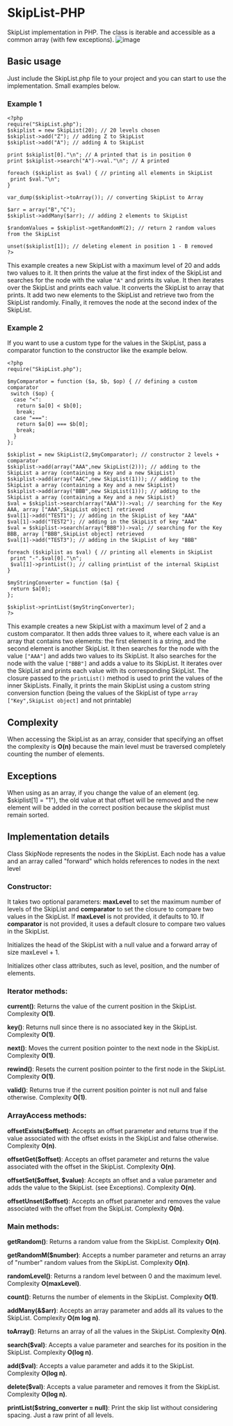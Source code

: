 # SkipList-PHP
SkipList implementation in PHP. The class is iterable and accessible as a common array (with few exceptions).
![image](https://user-images.githubusercontent.com/5120445/223442828-18477310-69de-4920-af70-bdb7a7ef6b28.png)

## Basic usage
Just include the SkipList.php file to your project and you can start to use the implementation. Small examples below.

### Example 1
```
<?php
require("SkipList.php");
$skiplist = new SkipList(20); // 20 levels chosen
$skiplist->add("Z"); // adding Z to SkipList
$skiplist->add("A"); // adding A to SkipList

print $skiplist[0]."\n"; // A printed that is in position 0
print $skiplist->search("A")->val."\n"; // A printed

foreach ($skiplist as $val) { // printing all elements in SkipList
 print $val."\n";
}

var_dump($skiplist->toArray()); // converting SkipList to Array

$arr = array("B","C");
$skiplist->addMany($arr); // adding 2 elements to SkipList

$randomValues = $skiplist->getRandomM(2); // return 2 random values from the SkipList

unset($skiplist[1]); // deleting element in position 1 - B removed
?>
```
This example creates a new SkipList with a maximum level of 20 and adds two values to it. It then prints the value at the first index of the SkipList and searches for the node with the value `"A"` and prints its value. It then iterates over the SkipList and prints each value. It converts the SkipList to array that prints. It add two new elements to the SkipList and retrieve two from the SkipList randomly. Finally, it removes the node at the second index of the SkipList.

### Example 2

If you want to use a custom type for the values in the SkipList, pass a comparator function to the constructor like the example below.
```
<?php
require("SkipList.php");

$myComparator = function ($a, $b, $op) { // defining a custom comparator
 switch ($op) {
  case "<":
   return $a[0] < $b[0];
   break;
  case "===":
   return $a[0] === $b[0];
   break;
  }
};

$skiplist = new SkipList(2,$myComparator); // constructor 2 levels + comparator
$skiplist->add(array("AAA",new SkipList(2))); // adding to the SkipList a array (containing a Key and a new SkipList)
$skiplist->add(array("AAC",new SkipList(1))); // adding to the SkipList a array (containing a Key and a new SkipList)
$skiplist->add(array("BBB",new SkipList(1))); // adding to the SkipList a array (containing a Key and a new SkipList)
$val = $skiplist->search(array("AAA"))->val; // searching for the Key AAA, array ["AAA",SkipList object] retrieved
$val[1]->add("TEST1"); // adding in the SkipList of key "AAA"
$val[1]->add("TEST2"); // adding in the SkipList of key "AAA"
$val = $skiplist->search(array("BBB"))->val; // searching for the Key BBB, array ["BBB",SkipList object] retrieved
$val[1]->add("TEST3"); // adding in the SkipList of key "BBB"

foreach ($skiplist as $val) { // printing all elements in SkipList
 print "-".$val[0]."\n";
 $val[1]->printList(); // calling printList of the internal SkipList
}

$myStringConverter = function ($a) {
 return $a[0];
};

$skiplist->printList($myStringConverter);
?>
```
This example creates a new SkipList with a maximum level of 2 and a custom comparator. It then adds three values to it, where each value is an array that contains two elements: the first element is a string, and the second element is another SkipList. It then searches for the node with the value `["AAA"]` and adds two values to its SkipList. It also searches for the node with the value `["BBB"]` and adds a value to its SkipList. It iterates over the SkipList and prints each value with its corresponding SkipList. The closure passed to the `printList()` method is used to print the values of the inner SkipLists. Finally, it prints the main SkipList using a custom string conversion function (being the values of the SkipList of type `array ["Key",SkipList object]` and not printable)

## Complexity
When accessing the SkipList as an array, consider that specifying an offset the complexity is **O(n)** because the main level must be traversed completely counting the number of elements.

## Exceptions
When using as an array, if you change the value of an element (eg. $skiplist[1] = "1"), the old value at that offset will be removed and the new element will be added in the correct position because the skiplist must remain sorted.

## Implementation details
Class SkipNode represents the nodes in the SkipList. Each node has a value and an array called "forward" which holds references to nodes in the next level

### Constructor:
It takes two optional parameters: **maxLevel** to set the maximum number of levels of the SkipList and **comparator** to set the closure to compare two values in the SkipList. If **maxLevel** is not provided, it defaults to 10. If **comparator** is not provided, it uses a default closure to compare two values in the SkipList.

Initializes the head of the SkipList with a null value and a forward array of size maxLevel + 1.

Initializes other class attributes, such as level, position, and the number of elements.

### Iterator methods:
**current()**: Returns the value of the current position in the SkipList. Complexity **O(1)**.

**key()**: Returns null since there is no associated key in the SkipList. Complexity **O(1)**.

**next()**: Moves the current position pointer to the next node in the SkipList. Complexity **O(1)**.

**rewind()**: Resets the current position pointer to the first node in the SkipList. Complexity **O(1)**.

**valid()**: Returns true if the current position pointer is not null and false otherwise. Complexity **O(1)**.


### ArrayAccess methods:
**offsetExists($offset)**: Accepts an offset parameter and returns true if the value associated with the offset exists in the SkipList and false otherwise. Complexity **O(n)**.

**offsetGet($offset)**: Accepts an offset parameter and returns the value associated with the offset in the SkipList. Complexity **O(n)**.

**offsetSet($offset, $value)**: Accepts an offset and a value parameter and adds the value to the SkipList. (see Exceptions). Complexity **O(n)**.

**offsetUnset($offset)**: Accepts an offset parameter and removes the value associated with the offset from the SkipList. Complexity **O(n)**.


### Main methods:
**getRandom()**: Returns a random value from the SkipList. Complexity **O(n)**.

**getRandomM($number)**: Accepts a number parameter and returns an array of "number" random values from the SkipList. Complexity **O(n)**.

**randomLevel()**: Returns a random level between 0 and the maximum level. Complexity **O(maxLevel)**.

**count()**: Returns the number of elements in the SkipList. Complexity **O(1)**.

**addMany(&$arr)**: Accepts an array parameter and adds all its values to the SkipList. Complexity **O(m log n)**.

**toArray()**: Returns an array of all the values in the SkipList. Complexity **O(n)**.

**search($val)**: Accepts a value parameter and searches for its position in the SkipList. Complexity **O(log n)**.

**add($val)**: Accepts a value parameter and adds it to the SkipList. Complexity **O(log n)**.

**delete($val)**: Accepts a value parameter and removes it from the SkipList. Complexity **O(log n)**.

**printList($string_converter = null)**: Print the skip list without considering spacing. Just a raw print of all levels.
